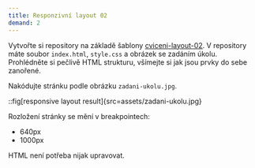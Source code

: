 ```yaml
---
title: Responzivní layout 02
demand: 2
---
```


Vytvořte si repository na základě šablony [cviceni-layout-02](https://github.com/Czechitas-podklady-WEB/cviceni-layout-02). V repository máte soubor `index.html`, `style.css` a obrázek se zadáním úkolu. Prohlédněte si pečlivě HTML strukturu, všímejte si jak jsou prvky do sebe zanořené.

Nakódujte stránku podle obrázku `zadani-ukolu.jpg`.

::fig[responsive layout result]{src=assets/zadani-ukolu.jpg}

Rozložení stránky se mění v breakpointech:

- 640px
- 1000px

HTML není potřeba nijak upravovat.
